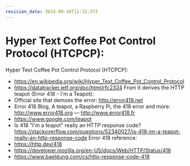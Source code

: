 ```yaml
---
revision_date: 2024-08-10T11:15:37Z
---
```

# Hyper Text Coffee Pot Control Protocol (HTCPCP):
Hyper Text Coffee Pot Control Protocol (HTCPCP):
* https://en.wikipedia.org/wiki/Hyper_Text_Coffee_Pot_Control_Protocol
* https://datatracker.ietf.org/doc/html/rfc2324
From it derives the HTTP teapot (Error 418 - I'm a Teapot):
* Official site that demoes the error: http://error418.net
* Error 418 Blog, A teapot, a Raspberry Pi, the 418 error and more: http://www.error418.org — http://www.error418.fr
* https://www.google.com/teapot
* Is 418 "I'm a teapot" really an HTTP response code? https://stackoverflow.com/questions/52340027/is-418-im-a-teapot-really-an-http-response-code
Error 418 reference:
* https://http.dev/418
* https://developer.mozilla.org/en-US/docs/Web/HTTP/Status/418
* https://www.baeldung.com/cs/http-response-code-418